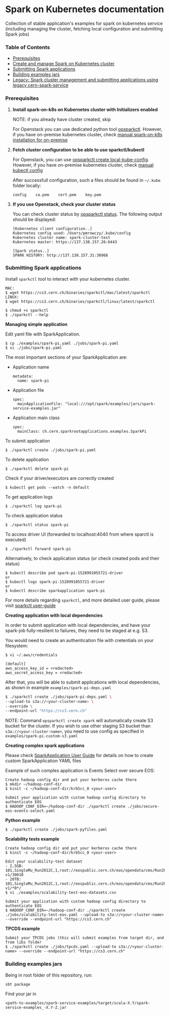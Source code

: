 # Spark on Kubernetes documentation

Collection of stable application's examples for spark on kubernetes service 
(including managing the cluster, fetching local configuration and submitting Spark jobs) 

### Table of Contents

- [Prerequisites](#prerequisites)
- [Create and manage Spark on Kubernetes cluster](https://github.com/cerndb/spark-on-k8s-operator/tree/master/opsparkctl)
- [Submitting Spark applications]()
- [Building examples jars](#building-examples-jars)
- [Legacy: Spark cluster management and submitting applications using legacy cern-spark-service](docs/spark-k8s-2.2.0-fork.md)

### Prerequisites

1. **Install spark-on-k8s on Kubernetes cluster with Initializers enabled**

    NOTE: if you already have cluster created, skip
    
    For Openstack you can use dedicated python tool [opsparkctl](https://github.com/cerndb/spark-on-k8s-operator/tree/master/opsparkctl).
    However, if you have on-premise kubernetes cluster, check [manual spark-on-k8s installation for on-premise](docs/spark-k8s-cluster.md)

2. **Fetch cluster configuration to be able to use sparkctl/kubectl**

    For Openstack, you can use [opsparkctl create local-kube-config](https://github.com/cerndb/spark-on-k8s-operator/tree/master/opsparkctl). 
    However, if you have on-premise kubernetes cluster, check [manual kubectl config](https://kubernetes.io/docs/tasks/access-application-cluster/configure-access-multiple-clusters)

    After successfull configuration, such a files should be found in `~/.kube` folder locally:
    ```
    config    ca.pem    cert.pem    key.pem
    ```

3. **If you use Openstack, check your cluster status**
    
    You can check cluster status by [opsparkctl status](https://github.com/cerndb/spark-on-k8s-operator/tree/master/opsparkctl). 
    The following output should be displayed:
    
    ```
    [Kubernetes client configuration..]
    Kubernetes config used: /Users/pmrowczy/.kube/config
    Kubernetes cluster name: spark-cluster-test
    Kubernetes master: https://137.138.157.26:6443
    
    [Spark status..]
    SPARK HISTORY: http://137.138.157.31:30968
    ```

### Submitting Spark applications

Install `sparkctl` tool to interact with your kubernetes cluster. 

```
MAC:
$ wget https://cs3.cern.ch/binaries/sparkctl/mac/latest/sparkctl
LINUX:
$ wget https://cs3.cern.ch/binaries/sparkctl/linux/latest/sparkctl
```
```
$ chmod +x sparkctl
$ ./sparkctl --help
```

**Managing simple application**

Edit yaml file with SparkApplication. 

```
$ cp ./examples/spark-pi.yaml ./jobs/spark-pi.yaml
$ vi ./jobs/spark-pi.yaml
```

The most important sections of your SparkApplication are:

- Application name
    ```
    metadata:
      name: spark-pi
    ```
- Application file
    ```
    spec:
      mainApplicationFile: "local:///opt/spark/examples/jars/spark-service-examples.jar"
    ```
- Application main class
    ```
    spec:
      mainClass: ch.cern.sparkrootapplications.examples.SparkPi
    ```

To submit application

```
$ ./sparkctl create ./jobs/spark-pi.yaml
```

To delete application

```
$ ./sparkctl delete spark-pi
```

Check if your driver/executors are correctly created

```
$ kubectl get pods --watch -n default
```

To get application logs

```
$ ./sparkctl log spark-pi
```

To check application status

```
$ ./sparkctl status spark-pi
```

To access driver UI (forwarded to localhost:4040 from where sparctl is executed)

```
$ ./sparkctl forward spark-pi
```

Alternatively, to check application status (or check created pods and their status)

```
$ kubectl describe pod spark-pi-1528991055721-driver
or
$ kubectl logs spark-pi-1528991055721-driver
or
$ kubectl describe sparkapplication spark-pi
```

For more details regarding `sparkctl`, and more detailed user guide, 
please visit [sparkctl user-guide](https://github.com/cerndb/spark-on-k8s-operator/tree/master/sparkctl)

**Creating application with local dependencies**

In order to submit application with local dependencies, and have your spark-job fully-resilient to failures, 
they need to be staged at e.g. S3.

You would need to create an authentication file with cretentials on your filesystem:

```
$ vi ~/.aws/credentials

[default]
aws_access_key_id = <redacted>
aws_secret_access_key = <redacted>
``` 

After that, you will be able to submit applications with local dependencies, as shown in example `examples/spark-pi-deps.yaml` 

```bash
$ ./sparkctl create ./jobs/spark-pi-deps.yaml \
--upload-to s3a://<your-cluster-name> \
--override \
--endpoint-url "https://cs3.cern.ch"
```

NOTE: Command `opsparkctl create spark` will automatically create S3 bucket for the cluster.
If you wish to use other staging S3 bucket than `s3a://<your-cluster-name>`, you need to use 
config as specified in `examples/spark-pi-custom-s3.yaml` 

**Creating complex spark applications**

Please check [SparkApplication User Guide](https://github.com/cerndb/spark-on-k8s-operator/blob/master/docs/user-guide.md) for details
on how to create custom SparkApplication YAML files

Example of such comples application is Events Select over secure EOS:

```
Create hadoop config dir and put your kerberos cache there
$ mkdir ~/hadoop-conf-dir
$ kinit -c ~/hadoop-conf-dir/krb5cc_0 <your-user>
```
```
Submit your application with custom hadoop config directory to authenticate EOS
$ HADOOP_CONF_DIR=~/hadoop-conf-dir ./sparkctl create ./jobs/secure-eos-events-select.yaml
```

**Python example**

```
$ ./sparkctl create ./jobs/spark-pyfiles.yaml
```

**Scalability tests example**

```
Create hadoop config dir and put your kerberos cache there
$ kinit -c ~/hadoop-conf-dir/krb5cc_0 <your-user>
```
```
Edit your scalability-test dataset
- 2,5GB: 101,SingleMu_Run2012C,1,root://eospublic.cern.ch/eos/opendata/cms/Run2012C/SingleMu/AOD/22Jan2013-v1/30010
- 20TB: 101,SingleMu_Run2012C,1,root://eospublic.cern.ch/eos/opendata/cms/Run2012C/SingleMu/AOD/22Jan2013-v1/*0*/
$ vi ./examples/scalability-test-eos-datasets.csv
```
```
Submit your application with custom hadoop config directory to authenticate EOS
$ HADOOP_CONF_DIR=~/hadoop-conf-dir ./sparkctl create ./jobs/scalability-test-eos.yaml --upload-to s3a://<your-cluster-name> --override --endpoint-url "https://cs3.cern.ch"
```

**TPCDS example**

```
Submit your TPCDS jobs (this will submit examples from target dir, and from libs folder
$ ./sparkctl create ./jobs/tpcds.yaml --upload-to s3a://<your-cluster-name> --override --endpoint-url "https://cs3.cern.ch"
```

### Building examples jars

Being in root folder of this repository, run:

```
sbt package
```

Find your jar in 

```
<path-to-examples/spark-service-examples/target/scala-X.Y/spark-service-examples_-X.Y-Z.jar
```
